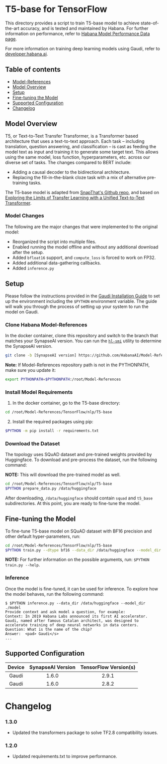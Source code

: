# T5-base for TensorFlow

This directory provides a script to train T5-base model to achieve state-of-the-art accuracy, and is tested and maintained by Habana. For further information on performance, refer to [Habana Model Performance Data page](https://developer.habana.ai/resources/habana-training-models/#performance).

For more information on training deep learning models using Gaudi, refer to [developer.habana.ai](https://developer.habana.ai/resources/).

## Table of contents

* [Model-References](../../../README.md)
* [Model Overview](#model-overview)
* [Setup](#setup)
* [Fine-tuning the Model](#fine-tuning-the-model)
* [Supported Configuration](#supported-configuration)
* [Changelog](#changelog)

## Model Overview

T5, or Text-to-Text Transfer Transformer, is a Transformer based architecture that uses a text-to-text approach.
Each task – including translation, question answering, and classification – is cast as feeding the model text
as input and training it to generate some target text. This allows using the same model,
loss function, hyperparameters, etc. across our diverse set of tasks. The changes compared to BERT include:

* Adding a causal decoder to the bidirectional architecture.
* Replacing the fill-in-the-blank cloze task with a mix of alternative pre-training tasks.

The T5-base model is adapted from [SnapThat's Github repo](https://github.com/snapthat/TF-T5-text-to-text/blob/master/snapthatT5/notebooks/TF-T5-%20Training.ipynb), and based on [Exploring the Limits of Transfer Learning with a Unified Text-to-Text Transformer](https://arxiv.org/abs/1910.10683).

### Model Changes

The following are the major changes that were implemented to the original model:

* Reorganized the script into multiple files.
* Enabled running the model offline and without any additional download after the setup.
* Added `bfloat16` support, and `compute_loss` is forced to work on FP32.
* Added additional data-gathering callbacks.
* Added `inference.py`

## Setup

Please follow the instructions provided in the [Gaudi Installation Guide](https://docs.habana.ai/en/latest/Installation_Guide/GAUDI_Installation_Guide.html) to set up the
environment including the `$PYTHON` environment variable. The guide will walk you through the process of setting up your system to run the model on Gaudi.

### Clone Habana Model-References

In the docker container, clone this repository and switch to the branch that matches your SynapseAI version. You can run the [`hl-smi`](https://docs.habana.ai/en/latest/Management_and_Monitoring/System_Management_Tools_Guide/System_Management_Tools.html#hl-smi-utility-options) utility to determine the SynapseAI version.

```bash
git clone -b [SynapseAI version] https://github.com/HabanaAI/Model-References /root/Model-References
```

**Note:** If Model-References repository path is not in the PYTHONPATH, make sure you update it:
```bash
export PYTHONPATH=$PYTHONPATH:/root/Model-References
```

### Install Model Requirements

1. In the docker container, go to the T5-base directory:

```bash
cd /root/Model-References/TensorFlow/nlp/T5-base
```

2. Install the required packages using pip:

```bash
$PYTHON -m pip install -r requirements.txt
```

### Download the Dataset

The topology uses SQuAD dataset and pre-trained weights provided by Huggingface. To download and pre-process the dataset, run the following command:

**NOTE:** This will download the pre-trained model as well.

```bash
cd /root/Model-References/TensorFlow/nlp/T5-base
$PYTHON prepare_data.py /data/huggingface
```

After downloading, `/data/huggingface` should contain `squad` and `t5_base` subdirectories. At this point, you are ready to fine-tune the model.

## Fine-tuning the Model

To fine-tune T5-base model on SQuAD dataset with BF16 precision and other default hyper-parameters, run:

```bash
cd /root/Model-References/TensorFlow/nlp/T5-base
$PYTHON train.py --dtype bf16 --data_dir /data/huggingface --model_dir ./model
```

**NOTE:** For further information on the possible arguments, run: `$PYTHON train.py --help`.

### Inference

Once the model is fine-tuned, it can be used for inference. To explore how the model behaves, run the following command:

```
$ $PYTHON inference.py --data_dir /data/huggingface --model_dir ./model
Provide context and ask model a question, for example:
Context: In 2019 Habana Labs announced its first AI accelerator. Gaudi, named after famous Catalan architect, was designed to accelerate training of deep neural networks in data centers.
Question: What is the name of the chip?
Answer:  <pad> Gaudi</s>
...
```

## Supported Configuration

| Device | SynapseAI Version | TensorFlow Version(s)  |
|:------:|:-----------------:|:-----:|
| Gaudi  | 1.6.0             | 2.9.1 |
| Gaudi  | 1.6.0             | 2.8.2 |

# Changelog

### 1.3.0

* Updated the transformers package to solve TF2.8 compatibility issues.

### 1.2.0

* Updated requirements.txt to improve performance.
